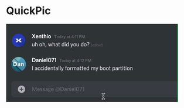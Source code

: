 # QuickPic
![pic](https://github.com/Xenthio/QuickPic/raw/master/Assets/demo.png "bit-of-an-old-picture-but-you-get-the-point")
